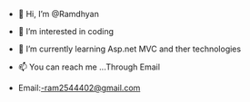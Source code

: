 - 👋 Hi, I’m @Ramdhyan
- 👀 I’m interested in coding
- 🌱 I’m currently learning Asp.net MVC and ther technologies

- 📫 You can reach me ...Through Email
- Email:-ram2544402@gmail.com

<!---
Ramdhyan/Ramdhyan is a ✨ special ✨ repository because its `README.md` (this file) appears on your GitHub profile.
You can click the Preview link to take a look at your changes.
--->
